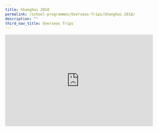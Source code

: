```yaml
---
title: Shanghai 2018
permalink: /school-programmes/Overseas-Trips/Shanghai-2018/
description: ""
third_nav_title: Overseas Trips
---
```

<iframe allowfullscreen="true" height="299" width="480" frameborder="0" src="https://docs.google.com/presentation/d/e/2PACX-1vRqeIq8BdhRN1_aiTUg3F5qQ-7wVGvpMg1z5FKDRg0h0fW_Qf8VySK6oikj1V3FKaFNiSw9K3C9RekM/embed?start=false&amp;loop=false&amp;delayms=3000"></iframe>

